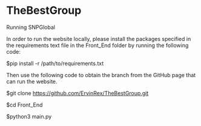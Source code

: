 # TheBestGroup


Running SNPGlobal 

In order to run the website locally, please install the packages specified in the requirements text file in the Front_End folder by running the following code:

$pip install -r /path/to/requirements.txt

Then use the following code to obtain the branch from the GitHub page that can run the website. 

$git clone https://github.com/ErvinRex/TheBestGroup.git

$cd Front_End

$python3 main.py


